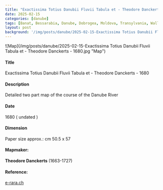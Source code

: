 ```yaml
---
title: "Exactissima Totius Danubii Fluvii Tabula et - Theodore Danckerts - 1680"
date: 2025-02-15
categories: [danube]
tags: [Banat, Bessarabia, Danube, Dobrogea, Moldova, Transylvania, Wallachia]
layout: post
background: '/img/posts/danube/2025-02-15-Exactissima Totius Danubii Fluvii Tabula et - Theodore Danckerts - 1680.jpg'
---
```

![Map](/img/posts/danube/2025-02-15-Exactissima Totius Danubii Fluvii Tabula et - Theodore Danckerts - 1680.jpg "Map")
#### Title ####
Exactissima Totius Danubii Fluvii Tabula et - Theodore Danckerts - 1680

#### Description ####
Detailed two part map of the course of the Danube River

#### Date ####
1680 ( undated )

#### Dimension ####
Paper size approx.: cm 50.5 x 57

#### Mapmaker: ####
**Theodore Danckerts** (1663-1727)

#### Reference: ####
<p><a href="https://doi.org/10.3931/e-rara-52762">e-rara.ch</a></p>
